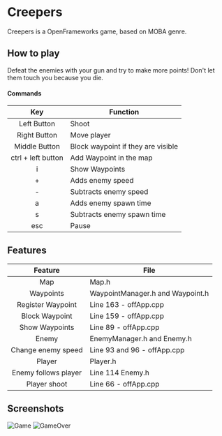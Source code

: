 # Creepers

Creepers is a OpenFrameworks game, based on MOBA genre.


## How to play

Defeat the enemies with your gun and try to make more points! Don't let them touch you because you die.

#### Commands

|Key                |Function                           |
|:-----------------:|-----------------------------------|
|Left Button        |Shoot         
|Right Button       |Move player
|Middle Button      |Block waypoint if they are visible
|ctrl + left button |Add Waypoint in the map
|i                  |Show Waypoints
|+                  |Adds enemy speed
|-                  |Subtracts enemy speed
|a                  |Adds enemy spawn time
|s                  |Subtracts enemy spawn time
|esc                |Pause


## Features

|Feature                |File                               |
|:---------------------:|-----------------------------------|
|Map                    |Map.h                              |
|Waypoints              |WaypointManager.h and Waypoint.h   |
|Register Waypoint      |Line 163 - offApp.cpp              |
|Block Waypoint         |Line 159 - offApp.cpp              |
|Show Waypoints         |Line 89 - offApp.cpp               |
|Enemy                  |EnemyManager.h and Enemy.h         |
|Change enemy speed     |Line 93 and 96 - offApp.cpp        |
|Player                 |Player.h                           |
|Enemy follows player   |Line 114 Enemy.h                   |
|Player shoot           |Line 66 - offApp.cpp               |


## Screenshots

![Game](http://i.imgur.com/veDtuCa.png )
![GameOver](http://i.imgur.com/1cZPqIC.png)




      



